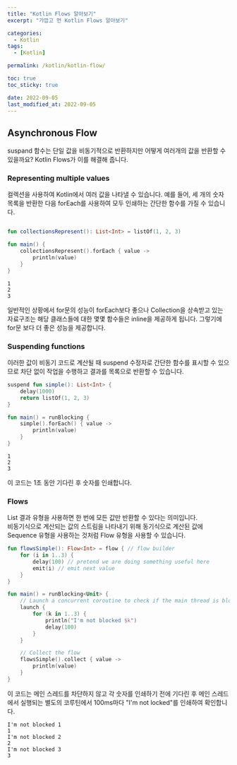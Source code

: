 ```yaml
---
title: "Kotlin Flows 알아보기"
excerpt: "가깝고 먼 Kotlin Flows 알아보기"

categories:
  - Kotlin
tags:
  - [Kotlin]

permalink: /kotlin/kotlin-flow/

toc: true
toc_sticky: true

date: 2022-09-05
last_modified_at: 2022-09-05
---
```


## Asynchronous Flow
suspand 함수는 단일 값을 비동기적으로 반환하지만 어떻게 여러개의 값을 반환할 수 있을까요?
Kotlin Flows가 이를 해결해 줍니다.


### Representing multiple values
컬렉션을 사용하여 Kotlin에서 여러 값을 나타낼 수 있습니다. 
예를 들어, 세 개의 숫자 목록을 반환한 다음 forEach를 사용하여 모두 인쇄하는 간단한 함수를 가질 수 있습니다.

```kotlin

fun collectionsRepresent(): List<Int> = listOf(1, 2, 3)

fun main() {
    collectionsRepresent().forEach { value ->
        println(value)
    }
}

```

```
1
2
3
```

일반적인 상황에서 for문의 성능이 forEach보다 좋으나 Collection을 상속받고 있는 자료구조는 
해당 클래스들에 대한 몇몇 함수들은 inline을 제공하게 됩니다. 그렇기에 for문 보다 더 좋은 성능을 제공합니다.


### Suspending functions
이러한 값이 비동기 코드로 계산될 때 suspend 수정자로 간단한 함수를 표시할 수 있으므로
차단 없이 작업을 수행하고 결과를 목록으로 반환할 수 있습니다.

```kotlin
suspend fun simple(): List<Int> {
    delay(1000)
    return listOf(1, 2, 3)
}

fun main() = runBlocking {
    simple().forEach() { value ->
        println(value)
    }
}
```

```
1
2
3
```

이 코드는 1초 동안 기다린 후 숫자를 인쇄합니다.


### Flows
List<Int> 결과 유형을 사용하면 한 번에 모든 값만 반환할 수 있다는 의미입니다.   
비동기식으로 계산되는 값의 스트림을 나타내기 위해 동기식으로 계산된 값에 Sequence<Int> 유형을 사용하는 것처럼 
Flow<Int> 유형을 사용할 수 있습니다.

```kotlin
fun flowsSimple(): Flow<Int> = flow { // flow builder
    for (i in 1..3) {
        delay(100) // pretend we are doing something useful here
        emit(i) // emit next value
    }
}

fun main() = runBlocking<Unit> {
    // Launch a concurrent coroutine to check if the main thread is blocked
    launch {
        for (k in 1..3) {
            println("I'm not blocked $k")
            delay(100)
        }
    }

    // Collect the flow
    flowsSimple().collect { value ->
        println(value)
    }
}
```
이 코드는 메인 스레드를 차단하지 않고 각 숫자를 인쇄하기 전에 기다린 후 메인 스레드에서 실행되는 별도의 코루틴에서
100ms마다 "I'm not locked"를 인쇄하여 확인합니다.

```
I'm not blocked 1
1
I'm not blocked 2
2
I'm not blocked 3
3
```
